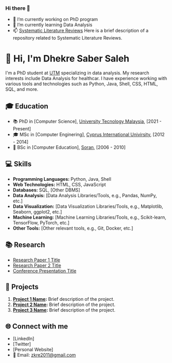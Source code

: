 
### Hi there 👋
- 🔭 I’m currently working on PhD program
- 🌱 I’m currently learning Data Analysis
- 📫 [Systematic Literature Reviews](https://github.com/Zkri-Saber/SLR)  Here is a brief description of a repository related to Systematic Literature Reviews.
<!--
**Zkri-Saber/Zkri-Saber** is a ✨ _special_ ✨ repository because its `README.md` (this file) appears on your GitHub profile.

Here are some ideas to get you started:

- 🔭 I’m currently working on ...
- 🌱 I’m currently learning ...
- 👯 I’m looking to collaborate on ...
- 🤔 I’m looking for help with ...
- 💬 Ask me about ...
- 📫 How to reach me: ...
- 😄 Pronouns: ...
- ⚡ Fun fact: ...
-->


# 👋 Hi, I'm Dhekre Saber Saleh

I'm a PhD student at [UTM](https://www.utm.my/) specializing in data analysis. My research interests include Data Analysis for healthcar. I have experience working with various tools and technologies such as Python, Java, Shell, CSS, HTML, SQL, and more.

## 🎓 Education

- 📚 PhD in [Computer Science], [University Tecnology Malaysia](https://www.utm.my/), [2021 - Present]
- 🎓 MSc in [Computer Enginering], [Cyprus International Univirsity](http://www.ciu.edu.tr/en), [2012 - 2014]
- 📜 BSc in [Computer Education], [Soran](https://www.soran.edu.iq/), [2006 - 2010]

## 💻 Skills

- **Programming Languages:** Python, Java, Shell
- **Web Technologies:** HTML, CSS, JavaScript
- **Databases:** SQL, [Other DBMS]
- **Data Analysis:** [Data Analysis Libraries/Tools, e.g., Pandas, NumPy, etc.]
- **Data Visualization:** [Data Visualization Libraries/Tools, e.g., Matplotlib, Seaborn, ggplot2, etc.]
- **Machine Learning:** [Machine Learning Libraries/Tools, e.g., Scikit-learn, TensorFlow, PyTorch, etc.]
- **Other Tools:** [Other relevant tools, e.g., Git, Docker, etc.]

## 📚 Research

- [Research Paper 1 Title](link-to-paper)
- [Research Paper 2 Title](link-to-paper)
- [Conference Presentation Title](link-to-presentation)

## 📂 Projects

1. **[Project 1 Name](link-to-repo):** Brief description of the project.
2. **[Project 2 Name](link-to-repo):** Brief description of the project.
3. **[Project 3 Name](link-to-repo):** Brief description of the project.

## 🌐 Connect with me

- [LinkedIn]
- [Twitter]
- [Personal Website]
- 📧 Email: zkre2011@gmail.com


